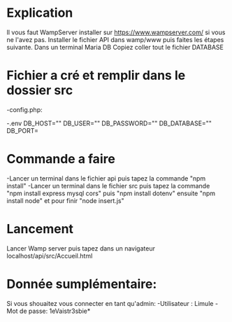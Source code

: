 # Explication 
Il vous faut WampServer installer sur https://www.wampserver.com/ si vous ne l'avez pas.
Installer le fichier API dans wamp/www puis faites les étapes suivante.
Dans un terminal Maria DB Copiez coller tout le fichier DATABASE
# Fichier a cré et remplir dans le dossier src
-config.php:
<?php
$DB_hote = "";
$DB_utilisateur="";
$DB_motDePasse="";
$DB_nomDeLaBase="";
?>

-.env
DB_HOST=""
DB_USER=""
DB_PASSWORD=""
DB_DATABASE=""
DB_PORT=

# Commande a faire
-Lancer un terminal dans le fichier api puis tapez la commande "npm install"
-Lancer un terminal dans le fichier src puis tapez la commande "npm install express mysql cors" puis "npm install dotenv" ensuite "npm install node" et pour finir "node insert.js"

# Lancement
Lancer Wamp server puis tapez dans un navigateur localhost/api/src/Accueil.html

# Donnée sumplémentaire:
Si vous shouaitez vous connecter en tant qu'admin:
-Utilisateur : Limule
-Mot de passe: 1eVaistr3sbie*
